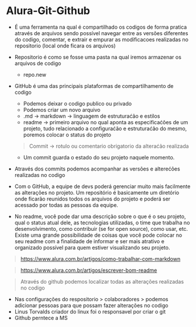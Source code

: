 # Alura-Git-Github

- É uma ferramenta na qual é compartilhado os codigos de forma pratica através de arquivos sendo possível navegar entre as versões diferentes do codigo, comentar, e extrair e empurar as modificacoes realizadas no repositorio (local onde ficara os arquivos)
- Repositorio é como se fosse uma pasta na qual iremos armazenar os arquivos de codigo
    - repo.new
- GitHub é uma das principais plataformas de compartilhamento de codigo
    - Podemos deixar o codigo publico ou privado
    - Podemos criar um novo arquivo
    - .md → markdown → linguagem de estruturaćão e estilos
    - readme → primeiro arquivo no qual aponta as especificaćões de um projeto, tudo relacionado a configuraćão e estruturaćão do mesmo, poremos colocar o status do projeto
    
  > Commit → rotulo ou comentario obrigatorio da alteraćão realizada 
  - Um commit guarda o estado do seu projeto naquele momento. 
  
- Através dos commits podemos acompanhar as versões e alterećões realizadas no codigo
- Com o GitHub, a equipe de devs poderá gerenciar muito mais facilmente as alterações no projeto. Um repositório é basicamente um diretório onde ficarão reunidos todos os arquivos do projeto e poderá ser acessado por todas as pessoas da equipe.
- No readme, você pode dar uma descrição sobre o que é o seu projeto, qual o status atual dele, as tecnologias utilizadas, o time que trabalha no desenvolvimento, como contribuir (se for open source), como usar, etc. Existe uma grande possibilidade de coisas que você pode colocar no seu readme com a finalidade de informar e ser mais atrativo e organizado possível para quem estiver visualizando seu projeto.

> https://www.alura.com.br/artigos/como-trabalhar-com-markdown

> https://www.alura.com.br/artigos/escrever-bom-readme

> Através do github podemos localizar todas as alterações realizadas no codigo

- Nas configurações do respositorio > colaboradores > podemos adicionar pessoas para que possam fazer alterações no codigo 
- Linus Torvalds criador do linux foi o responsavel por criar o git
- Github perntece a MS 
